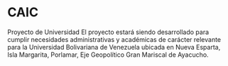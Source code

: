 # CAIC
Proyecto de Universidad
El proyecto estará siendo desarrollado para cumplir necesidades administrativas y académicas de carácter relevante para la 
Universidad Bolivariana de Venezuela ubicada en Nueva Esparta, Isla Margarita, Porlamar, Eje Geopolítico Gran Mariscal de Ayacucho.
